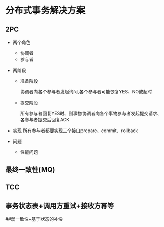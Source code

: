 # 分布式事务解决方案



## 2PC

 + 两个角色
    - 协调者
    - 参与者
    
 + 两阶段
    - 准备阶段 
        
        协调者向各个参与者发起询问,各个参与者可能恢复YES、NO或超时
      
    - 提交阶段
        
        所有参与者回复YES时、则事物协调者向各个事物参与者发起提交请求、各参与者提交后回复ACK
    
+ 实现
    所有参与者都要实现三个接口prepare、commit、rollback
  
+ 问题
    - 性能问题


## 最终一致性(MQ)


## TCC


## 事务状态表+调用方重试+接收方幂等



##弱一致性+基于状态的补偿



